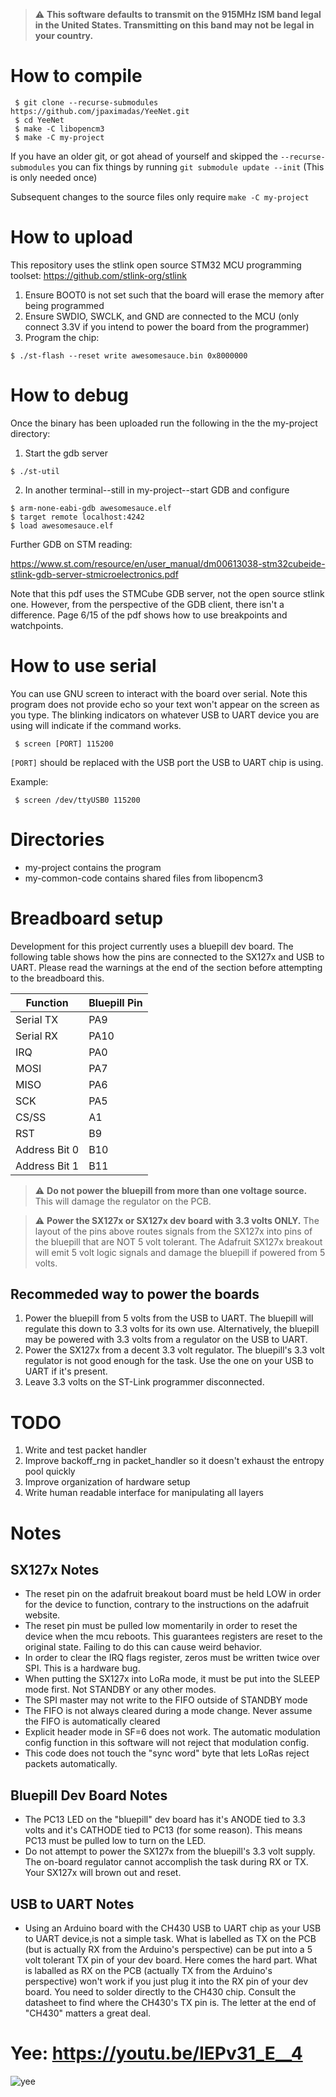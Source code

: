 > :warning: **This software defaults to transmit on the 915MHz ISM band legal in the United States. Transmitting on this band may not be legal in your country.**

# How to compile

```
 $ git clone --recurse-submodules https://github.com/jpaximadas/YeeNet.git
 $ cd YeeNet
 $ make -C libopencm3
 $ make -C my-project
```

If you have an older git, or got ahead of yourself and skipped the ```--recurse-submodules```
you can fix things by running ```git submodule update --init``` (This is only needed once)

Subsequent changes to the source files only require ```make -C my-project```

# How to upload
This repository uses the stlink open source STM32 MCU programming toolset:
https://github.com/stlink-org/stlink

 1. Ensure BOOT0 is not set such that the board will erase the memory after being programmed
 2. Ensure SWDIO, SWCLK, and GND are connected to the MCU (only connect 3.3V if you intend to power the board from the programmer)
 3. Program the chip:
  ```
  $ ./st-flash --reset write awesomesauce.bin 0x8000000
  ```

 # How to debug
Once the binary has been uploaded run the following in the the my-project directory:
 1. Start the gdb server 
 ```
 $ ./st-util
 ```
 2. In another terminal--still in my-project--start GDB and configure
 ```
 $ arm-none-eabi-gdb awesomesauce.elf
 $ target remote localhost:4242
 $ load awesomesauce.elf
```
Further GDB on STM reading:

https://www.st.com/resource/en/user_manual/dm00613038-stm32cubeide-stlink-gdb-server-stmicroelectronics.pdf

Note that this pdf uses the STMCube GDB server, not the open source stlink one. However, from the perspective of the GDB client, there isn't a difference.
Page 6/15 of the pdf shows how to use breakpoints and watchpoints.

 # How to use serial
You can use GNU screen to interact with the board over serial.
Note this program does not provide echo so your text won't appear on the screen as you type. The blinking indicators on whatever USB to UART device you are using will indicate if the command works.
```
 $ screen [PORT] 115200
```
```[PORT]``` should be replaced with the USB port the USB to UART chip is using.

Example:

```
 $ screen /dev/ttyUSB0 115200
```

# Directories
* my-project contains the program
* my-common-code contains shared files from libopencm3

# Breadboard setup

Development for this project currently uses a bluepill dev board. The following table shows how the pins are connected to the SX127x and USB to UART. Please read the warnings at the end of the section before attempting to the breadboard this.

| Function | Bluepill Pin |
|---|---|
| Serial TX | PA9 |
| Serial RX | PA10 |
| IRQ | PA0 |
| MOSI | PA7 |
| MISO | PA6 |
| SCK | PA5 |
| CS/SS | A1 |
| RST | B9 |
| Address Bit 0 | B10 |
| Address Bit 1 | B11 |

> :warning: **Do not power the bluepill from more than one voltage source.** This will damage the regulator on the PCB.

> :warning: **Power the SX127x or SX127x dev board with 3.3 volts ONLY.** The layout of the pins above routes signals from the SX127x into pins of the bluepill that are NOT 5 volt tolerant. The Adafruit SX127x breakout will emit 5 volt logic signals and damage the bluepill if powered from 5 volts.
## Recommeded way to power the boards
1. Power the bluepill from 5 volts from the USB to UART. The bluepill will regulate this down to 3.3 volts for its own use. Alternatively, the bluepill may be powered with 3.3 volts from a regulator on the USB to UART.
2. Power the SX127x from a decent 3.3 volt regulator. The bluepill's 3.3 volt regulator is not good enough for the task. Use the one on your USB to UART if it's present.
3. Leave 3.3 volts on the ST-Link programmer disconnected.

# TODO
1. Write and test packet handler
2. Improve backoff_rng in packet_handler so it doesn't exhaust the entropy pool quickly
2. Improve organization of hardware setup
3. Write human readable interface for manipulating all layers

# Notes
## SX127x Notes
* The reset pin on the adafruit breakout board must be held LOW in order for the device to function, contrary to the instructions on the adafruit website.
* The reset pin must be pulled low momentarily in order to reset the device when the mcu reboots. This guarantees registers are reset to the original state. Failing to do this can cause weird behavior.
* In order to clear the IRQ flags register, zeros must be written twice over SPI. This is  a hardware bug.
* When putting the SX127x into LoRa mode, it must be put into the SLEEP mode first. Not STANDBY or any other modes.
* The SPI master may not write to the FIFO outside of STANDBY mode
* The FIFO is not always cleared during a mode change. Never assume the FIFO is automatically cleared
* Explicit header mode in SF=6 does not work. The automatic modulation config function in this software will not reject that modulation config.
* This code does not touch the "sync word" byte that lets LoRas reject packets automatically.
## Bluepill Dev Board Notes
* The PC13 LED on the "bluepill" dev board has it's ANODE tied to 3.3 volts and it's CATHODE tied to PC13 (for some reason). This means PC13 must be pulled low to turn on the LED.
* Do not attempt to power the SX127x from the bluepill's 3.3 volt supply. The on-board regulator cannot accomplish the task during RX or TX. Your SX127x will brown out and reset.
## USB to UART Notes
* Using an Arduino board with the CH430 USB to UART chip as your USB to UART device,is not a simple task. What is labelled as TX on the PCB (but is actually RX from the Arduino's perspective) can be put into a 5 volt tolerant TX pin of your dev board. Here comes the hard part. What is laballed as RX on the PCB (actually TX from the Arduino's perspective) won't work if you just plug it into the RX pin of your dev board. You need to solder directly to the CH430 chip. Consult the datasheet to find where the CH430's TX pin is. The letter at the end of "CH430" matters a great deal.

# Yee: https://youtu.be/IEPv31_E__4
![yee](yee.jpg)
